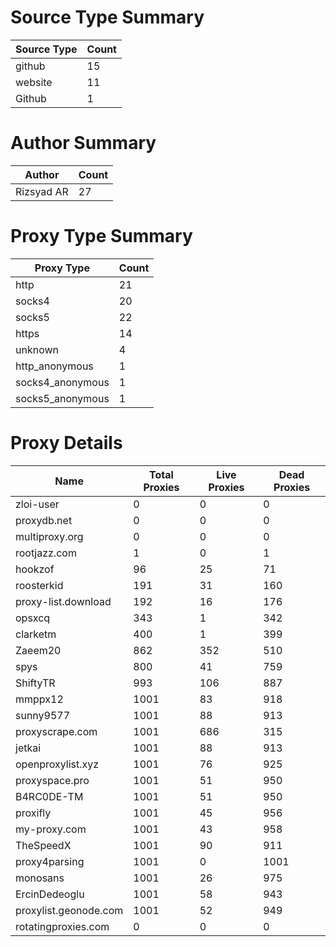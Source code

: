 # Source Type Summary

| Source Type | Count |
|-------------|-------|
| github | 15 |
| website | 11 |
| Github | 1 |


# Author Summary

| Author | Count |
|--------|-------|
| Rizsyad AR | 27 |


# Proxy Type Summary

| Proxy Type | Count |
|------------|-------|
| http | 21 |
| socks4 | 20 |
| socks5 | 22 |
| https | 14 |
| unknown | 4 |
| http_anonymous | 1 |
| socks4_anonymous | 1 |
| socks5_anonymous | 1 |


# Proxy Details

| Name | Total Proxies | Live Proxies | Dead Proxies |
|------|---------------|--------------|---------------|
| zloi-user | 0 | 0 | 0 |
| proxydb.net | 0 | 0 | 0 |
| multiproxy.org | 0 | 0 | 0 |
| rootjazz.com | 1 | 0 | 1 |
| hookzof | 96 | 25 | 71 |
| roosterkid | 191 | 31 | 160 |
| proxy-list.download | 192 | 16 | 176 |
| opsxcq | 343 | 1 | 342 |
| clarketm | 400 | 1 | 399 |
| Zaeem20 | 862 | 352 | 510 |
| spys | 800 | 41 | 759 |
| ShiftyTR | 993 | 106 | 887 |
| mmppx12 | 1001 | 83 | 918 |
| sunny9577 | 1001 | 88 | 913 |
| proxyscrape.com | 1001 | 686 | 315 |
| jetkai | 1001 | 88 | 913 |
| openproxylist.xyz | 1001 | 76 | 925 |
| proxyspace.pro | 1001 | 51 | 950 |
| B4RC0DE-TM | 1001 | 51 | 950 |
| proxifly | 1001 | 45 | 956 |
| my-proxy.com | 1001 | 43 | 958 |
| TheSpeedX | 1001 | 90 | 911 |
| proxy4parsing | 1001 | 0 | 1001 |
| monosans | 1001 | 26 | 975 |
| ErcinDedeoglu | 1001 | 58 | 943 |
| proxylist.geonode.com | 1001 | 52 | 949 |
| rotatingproxies.com | 0 | 0 | 0 |
